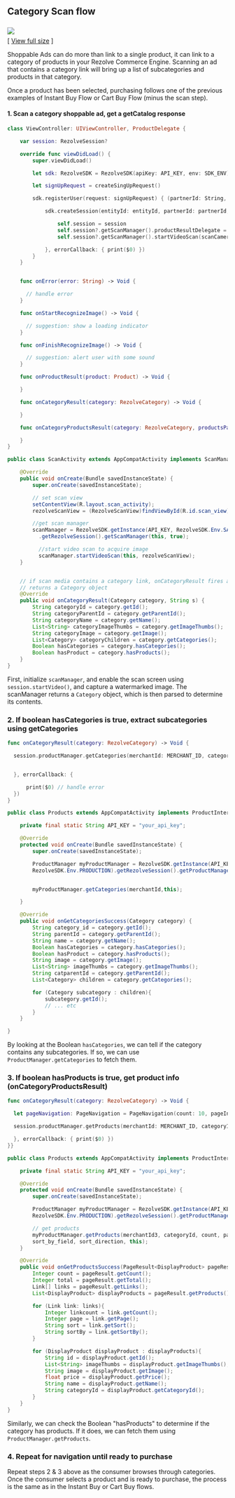 

## Category Scan flow



<img src="images/ShoppableAdFlowCategoryScan.png" style="margin:6px 0;"><br/>[ <a href="images/ShoppableAdFlowCategoryScan.png" target="_blank">View full size</a> ]

Shoppable Ads can do more than link to a single product, it can link to a category of products in your Rezolve Commerce Engine. Scanning an ad that contains a category link will bring up a list of subcategories and products in that category.

Once a product has been selected, purchasing follows one of the previous examples of Instant Buy Flow or Cart Buy Flow (minus the scan step).



#### 1. Scan a category shoppable ad,  get a getCatalog response

```swift
class ViewController: UIViewController, ProductDelegate {

    var session: RezolveSession?

    override func viewDidLoad() {
        super.viewDidLoad()

        let sdk: RezolveSDK = RezolveSDK(apiKey: API_KEY, env: SDK_ENV)

        let signUpRequest = createSingUpRequest()

        sdk.registerUser(request: signUpRequest) { (partnerId: String, entityId: String) in

            sdk.createSession(entityId: entityId, partnerId: partnerId, device: signUpRequest.device, callback: { (session: RezolveSession) in

                self.session = session
                self.session?.getScanManager().productResultDelegate = self
                self.session?.getScanManager().startVideoScan(scanCameraView: self.view as! ScanCameraView)

            }, errorCallback: { print($0) })
        }
    }


    func onError(error: String) -> Void {

      // handle error
    }

    func onStartRecognizeImage() -> Void {

      // suggestion: show a loading indicator
    }

    func onFinishRecognizeImage() -> Void {

      // suggestion: alert user with some sound
    }

    func onProductResult(product: Product) -> Void {

    }

    func onCategoryResult(category: RezolveCategory) -> Void {

    }

    func onCategoryProductsResult(category: RezolveCategory, productsPage: PageResult<DisplayProduct>) -> Void {

    }
}
```

```java
public class ScanActivity extends AppCompatActivity implements ScanManagerInterface, View.OnClickListener {

    @Override
    public void onCreate(Bundle savedInstanceState) {
        super.onCreate(savedInstanceState);

        // set scan view
        setContentView(R.layout.scan_activity);
        rezolveScanView = (RezolveScanView)findViewById(R.id.scan_view);

        //get scan manager
        scanManager = RezolveSDK.getInstance(API_KEY, RezolveSDK.Env.SANDBOX)
          .getRezolveSession().getScanManager(this, true);

          //start video scan to acquire image
          scanManager.startVideoScan(this, rezolveScanView);
    }


    // if scan media contains a category link, onCategoryResult fires and
    // returns a Category object
    @Override
    public void onCategoryResult(Category category, String s) {
        String categoryId = category.getId();
        String categoryParentId = category.getParentId();
        String categoryName = category.getName();
        List<String> categoryImageThumbs = category.getImageThumbs();
        String categoryImage = category.getImage();
        List<Category> categoryChildren = category.getCategories();
        Boolean hasCategories = category.hasCategories();
        Boolean hasProduct = category.hasProducts();
    }
}

```

First, initialize `scanManager`, and enable the scan screen using `session.startVideo()`, and capture a watermarked image. The scanManager returns a `Category` object, which is then parsed to determine its contents.



### 2. If boolean hasCategories is true, extract subcategories using getCategories
``` swift
func onCategoryResult(category: RezolveCategory) -> Void {

  session.productManager.getCategories(merchantId: MERCHANT_ID, categoryId: category.id, callback: { category in


  }, errorCallback: {

      print($0) // handle error
  })
}
```
```java
public class Products extends AppCompatActivity implements ProductInterface {

    private final static String API_KEY = "your_api_key";

    @Override
    protected void onCreate(Bundle savedInstanceState) {
        super.onCreate(savedInstanceState);

        ProductManager myProductManager = RezolveSDK.getInstance(API_KEY,
        RezolveSDK.Env.PRODUCTION).getRezolveSession().getProductManager();


        myProductManager.getCategories(merchantId,this);

    }

    @Override
    public void onGetCategoriesSuccess(Category category) {
        String category_id = category.getId();
        String parentId = category.getParentId();
        String name = category.getName();
        Boolean hasCategories = category.hasCategories();
        Boolean hasProduct = category.hasProducts();
        String image = category.getImage();
        List<String> imageThumbs = category.getImageThumbs();
        String catparentId = category.getParentId();
        List<Category> children = category.getCategories();

        for (Category subcategory : children){
            subcategory.getId();
            // ... etc
        }
    }

}
```

By looking at the Boolean `hasCategories`, we can tell if the category contains any subcategories. If so, we can use `ProductManager.getCategories` to fetch them.


### 3. If boolean hasProducts is true, get product info (onCategoryProductsResult)
``` swift
func onCategoryResult(category: RezolveCategory) -> Void {

  let pageNavigation: PageNavigation = PageNavigation(count: 10, pageIndex: 0, sortBy: nil, sort: PageNavigationSort.ASC)

  session.productManager.getProducts(merchantId: MERCHANT_ID, categoryId: category.id, pageNavigation: pageNavigation, callback: { (pageResult: PageResult<DisplayProduct>) in

  }, errorCallback: { print($0) })
}}
```
```java
public class Products extends AppCompatActivity implements ProductInterface {

    private final static String API_KEY = "your_api_key";

    @Override
    protected void onCreate(Bundle savedInstanceState) {
        super.onCreate(savedInstanceState);

        ProductManager myProductManager = RezolveSDK.getInstance(API_KEY,
        RezolveSDK.Env.PRODUCTION).getRezolveSession().getProductManager();

        // get products
        myProductManager.getProducts(merchantId3, categoryId, count, page, 
        sort_by_field, sort_direction, this);
    }

    @Override
    public void onGetProductsSuccess(PageResult<DisplayProduct> pageResult) {
        Integer count = pageResult.getCount();
        Integer total = pageResult.getTotal();
        Link[] links = pageResult.getLinks();
        List<DisplayProduct> displayProducts = pageResult.getProducts();

        for (Link link: links){
            Integer linkcount = link.getCount();
            Integer page = link.getPage();
            String sort = link.getSort();
            String sortBy = link.getSortBy();
        }

        for (DisplayProduct displayProduct : displayProducts){
            String id = displayProduct.getId();
            List<String> imageThumbs = displayProduct.getImageThumbs();
            String image = displayProduct.getImage();
            float price = displayProduct.getPrice();
            String name = displayProduct.getName();
            String categoryId = displayProduct.getCategoryId();
        }
    }
}
```

Similarly, we can check the Boolean "hasProducts" to determine if the category has products. If it does, we can fetch them using `ProductManager.getProducts`.

### 4. Repeat for navigation until ready to purchase

Repeat steps 2 & 3 above as the consumer browses through categories. Once the consumer selects a product and is ready to purchase, the process is the same as in the Instant Buy or Cart Buy flows. 